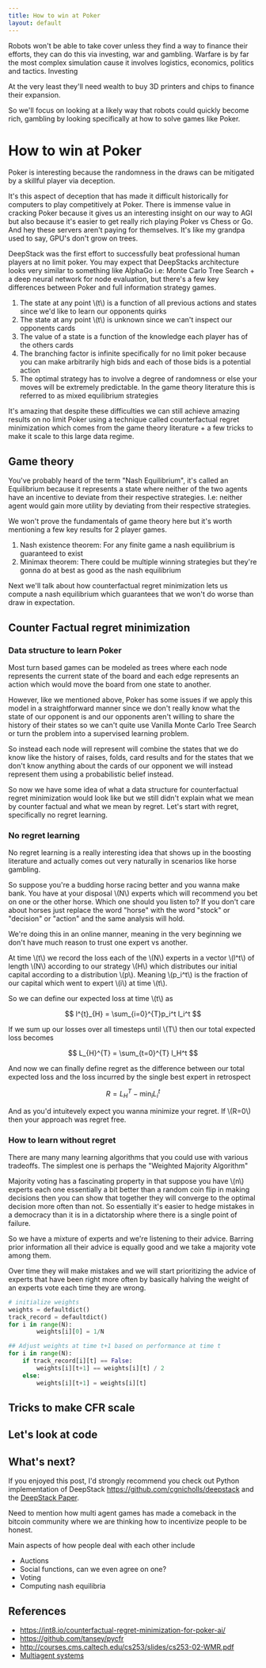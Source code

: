 ```yaml
---
title: How to win at Poker
layout: default
---
```

 
Robots won't be able to take cover unless they find a way to finance their efforts, they can do this via investing, war and gambling. Warfare is by far the most complex simulation cause it involves logistics, economics, politics and tactics. Investing

At the very least they'll need wealth to buy 3D printers and chips to finance their expansion.

So we'll focus on looking at a likely way that robots could quickly become rich, gambling by looking specifically at how to solve games like Poker.

# How to win at Poker
 
Poker is interesting because the randomness in the draws can be mitigated by a skillful player via deception.
 
It's this aspect of deception that has made it difficult historically for computers to play competitively at Poker. There is immense value in cracking Poker because it gives us an interesting insight on our way to AGI but also because it's easier to get really rich playing Poker vs Chess or Go. And hey these servers aren't paying for themselves. It's like my grandpa used to say, GPU's don't grow on trees.
 
DeepStack was the first effort to successfully beat professional human players at no limit poker. You may expect that DeepStacks architecture looks very similar to something like AlphaGo i.e: Monte Carlo Tree Search + a deep neural network for node evaluation, but there's a few key differences between Poker and full information strategy games.
 
1. The state at any point \\(t\\) is a function of all previous actions and states since we'd like to learn our opponents quirks
2. The state at any point \\(t\\) is unknown since we can't inspect our opponents cards
3. The value of a state is a function of the knowledge each player has of the others cards
4. The branching factor is infinite specifically for no limit poker because you can make arbitrarily high bids and each of those bids is a potential action
5. The optimal strategy has to involve a degree of randomness or else your moves will be extremely predictable. In the game theory literature this is referred to as mixed equilibrium strategies
 
It's amazing that despite these difficulties we can still achieve amazing results on no limit Poker using a technique called counterfactual regret minimization which comes from the game theory literature + a few tricks to make it scale to this large data regime.
 
## Game theory
 
You've probably heard of the term "Nash Equilibrium", it's called an Equilibrium because it represents a state where neither of the two agents have an incentive to deviate from their respective strategies. I.e: neither agent would gain more utility by deviating from their respective strategies.
 
We won't prove the fundamentals of game theory here but it's worth mentioning a few key results for 2 player games.
 
1. Nash existence theorem: For any finite game a nash equilibrium is guaranteed to exist
2. Minimax theorem: There could be multiple winning strategies but they're gonna do at best as good as the nash equilibrium
 
Next we'll talk about how counterfactual regret minimization lets us compute a nash equilibrium which guarantees that we won't do worse than draw in expectation.
 
 
## Counter Factual regret minimization

### Data structure to learn Poker

Most turn based games can be modeled as trees where each node represents the current state of the board and each edge represents an action which would move the board from one state to another.
 
However, like we mentioned above, Poker has some issues if we apply this model in a straightforward manner since we don't really know what the state of our opponent is and our opponents aren't willing to share the history of their states so we can't quite use Vanilla Monte Carlo Tree Search or turn the problem into a supervised learning problem.
 
So instead each node will represent will combine the states that we do know like the history of raises, folds, card results and for the states that we don't know anything about the cards of our opponent we will instead represent them using a probabilistic belief instead.
 
So now we have some idea of what a data structure for counterfactual regret minimization would look like but we still didn't explain what we mean by counter factual and what we mean by regret. Let's start with regret, specifically no regret learning.

### No regret learning
 
No regret learning is a really interesting idea that shows up in the boosting literature and actually comes out very naturally in scenarios like horse gambling.

So suppose you're a budding horse racing better and you wanna make bank. You have at your disposal \\(N\\) experts which will recommend you bet on one or the other horse. Which one should you listen to? If you don't care about horses just replace the word "horse" with the word "stock" or "decision" or "action" and the same analysis will hold.

We're doing this in an online manner, meaning in the very beginning we don't have much reason to trust one expert vs another.

At time \\(t\\) we record the loss each of the \\(N\\) experts in a vector \\(l^t\\) of length \\(N\\) according to our strategy \\(H\\) which distributes our initial capital according to a distribution \\(p\\). Meaning \\(p_i^t\\) is the fraction of our capital which went to expert \\(i\\) at time \\(t\\).

So we can define our expected loss at time \\(t\\) as

$$ l^{t}_{H} = \sum_{i=0}^{T}p_i^t l_i^t $$

If we sum up our losses over all timesteps until \\(T\\) then our total expected loss becomes 

$$ L_{H}^{T} = \sum_{t=0}^{T} l_H^t  $$

And now we can finally define regret as the difference between our total expected loss and the loss incurred by the single best expert in retrospect

$$ R = L_H^T - \min_i L_i^t $$

And as you'd intuitevely expect you wanna minimize your regret. If \\(R=0\\) then your approach was regret free.

### How to learn without regret
 There are many many learning algorithms that you could use with various tradeoffs. The simplest one is perhaps the "Weighted Majority Algorithm"

 Majority voting has a fascinating property in that suppose you have \\(n\\) experts each one essentially a bit better than a random coin flip in making decisions then you can show that together they will converge to the optimal decision more often than not. So essentially it's easier to hedge mistakes in a democracy than it is in a dictatorship where there is a single point of failure.

So we have a mixture of experts and we're listening to their advice. Barring prior information all their advice is equally good and we take a majority vote among them. 

Over time they will make mistakes and we will start prioritizing the advice of experts that have been right more often by basically halving the weight of an experts vote each time they are wrong.

```python
# initialize weights
weights = defaultdict()
track_record = defaultdict()
for i in range(N):
        weights[i][0] = 1/N 

## Adjust weights at time t+1 based on performance at time t
for i in range(N):
    if track_record[i][t] == False:
        weights[i][t+1] == weights[i][t] / 2
    else:
        weights[i][t+1] = weights[i][t]
```
 
## Tricks to make CFR scale
 
## Let's look at code
 
 
## What's next?
 
If you enjoyed this post, I'd strongly recommend you check out Python implementation of DeepStack https://github.com/cgnicholls/deepstack and the [DeepStack Paper](https://static1.squarespace.com/static/58a75073e6f2e1c1d5b36630/t/58b7a3dce3df28761dd25e54/1488430045412/DeepStack.pdf).
 
 
 Need to mention how multi agent games has made a comeback in the bitcoin community where we are thinking how to incentivize people to be honest.

 Main aspects of how people deal with each other include
 * Auctions
 * Social functions, can we even agree on one?
 * Voting
 * Computing nash equilibria

## References
* https://int8.io/counterfactual-regret-minimization-for-poker-ai/
* https://github.com/tansey/pycfr
* http://courses.cms.caltech.edu/cs253/slides/cs253-02-WMR.pdf
* [Multiagent systems](https://www.amazon.com/Multiagent-Systems-Algorithmic-Game-Theoretic-Foundations/dp/0521899435/ref=pd_sbs_14_t_2/131-4946721-1001121?_encoding=UTF8&pd_rd_i=0521899435&pd_rd_r=1140f21b-433b-40e7-b1c8-0e3a2206761f&pd_rd_w=TlEkS&pd_rd_wg=RZeba&pf_rd_p=5cfcfe89-300f-47d2-b1ad-a4e27203a02a&pf_rd_r=Y7ZNNN5X6GJGHQBF6TDZ&psc=1&refRID=Y7ZNNN5X6GJGHQBF6TDZ)
